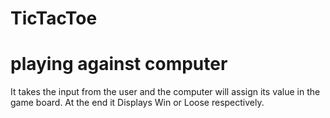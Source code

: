 # TicTacToe
# playing against computer
It takes the input from the user and the computer will assign its value in the game board. At the end it Displays Win or Loose respectively.
